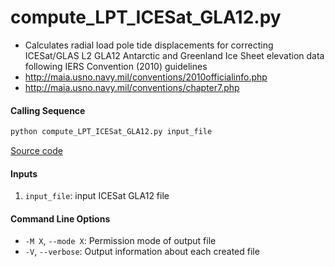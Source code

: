 compute_LPT_ICESat_GLA12.py
===========================

- Calculates radial load pole tide displacements for correcting ICESat/GLAS L2 GLA12 Antarctic and Greenland Ice Sheet elevation data following IERS Convention (2010) guidelines
 - http://maia.usno.navy.mil/conventions/2010officialinfo.php
 - http://maia.usno.navy.mil/conventions/chapter7.php

#### Calling Sequence
```bash
python compute_LPT_ICESat_GLA12.py input_file
```
[Source code](https://github.com/tsutterley/pyTMD/blob/main/scripts/compute_LPT_ICESat_GLA12.py)

#### Inputs
 1. `input_file`: input ICESat GLA12 file

#### Command Line Options
 - `-M X`, `--mode X`: Permission mode of output file
 - `-V`, `--verbose`: Output information about each created file
